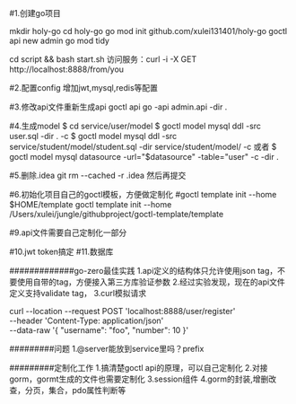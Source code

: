 #1.创建go项目

mkdir holy-go
cd holy-go
go mod init github.com/xulei131401/holy-go
goctl api new admin
go mod tidy

cd script && bash start.sh
访问服务：curl -i -X GET http://localhost:8888/from/you

#2.配置config
增加jwt,mysql,redis等配置

#3.修改api文件重新生成api
goctl api go -api admin.api -dir .


#4.生成model
$ cd service/user/model
$ goctl model mysql ddl -src user.sql -dir . -c
$ goctl model mysql ddl -src service/student/model/student.sql -dir service/student/model/ -c
或者
$ goctl model mysql datasource -url="$datasource" -table="user" -c -dir .

#5.删除.idea
git rm --cached -r .idea
然后再提交

#6.初始化项目自己的goctl模板，方便做定制化
#goctl template init --home $HOME/template
goctl template init --home /Users/xulei/jungle/githubproject/goctl-template/template

[//]: # (#7.新增routes包)
[//]: # (拷贝handler目录下的route.go到routes目录下)

#9.api文件需要自己定制化一部分

#10.jwt token搞定
#11.数据库


#############go-zero最佳实践
1.api定义的结构体只允许使用json tag，不要使用自带的tag，方便接入第三方库验证参数
2.经过实验发现，现在的api文件定义支持validate tag，
3.curl模拟请求

curl --location --request POST 'localhost:8888/user/register' \
--header 'Content-Type: application/json' \
--data-raw '{
"username": "foo",
"number": 10
}'


#########问题
1.@server能放到service里吗？prefix


#########定制化工作
1.搞清楚goctl api的原理，可以自己定制化
2.对接gorm，gormt生成的文件也需要定制化
3.session组件
4.gorm的封装,增删改查，分页，集合，pdo属性判断等




